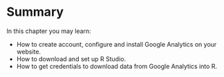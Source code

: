 # Summary

In this chapter you may learn:
* How to create account, configure and install Google Analytics on your website.
* How to download and set up R Studio.
* How to get credentials to download data from Google Analytics into R.